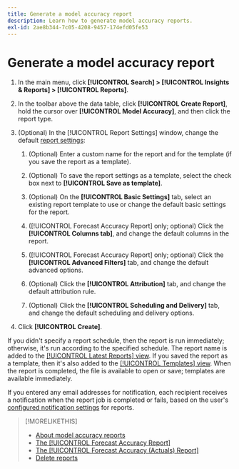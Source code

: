 ```yaml
---
title: Generate a model accuracy report
description: Learn how to generate model accuracy reports.
exl-id: 2ae8b344-7c05-4208-9457-174efd05fe53
---
```

# Generate a model accuracy report

1. In the main menu, click **[!UICONTROL Search] > [!UICONTROL Insights & Reports] > [!UICONTROL Reports]**.

1. In the toolbar above the data table, click **[!UICONTROL Create Report]**, hold the cursor over **[!UICONTROL Model Accuracy]**, and then click the report type.

1. (Optional) In the [!UICONTROL Report Settings] window, change the default [report settings](forecast-accuracy-report.md):

   1. (Optional) Enter a custom name for the report and for the template (if you save the report as a template).

   1. (Optional) To save the report settings as a template, select the check box next to **[!UICONTROL Save as template]**.

   1. (Optional) On the **[!UICONTROL Basic Settings]** tab, select an existing report template to use or change the default basic settings for the report.

   1. ([!UICONTROL Forecast Accuracy Report] only; optional) Click the **[!UICONTROL Columns tab]**, and change the default columns in the report.
   
   1. ([!UICONTROL Forecast Accuracy Report] only; optional) Click the **[!UICONTROL Advanced Filters]** tab, and change the default advanced options.

   1. (Optional) Click the **[!UICONTROL Attribution]** tab, and change the default attribution rule.

   1. (Optional) Click the **[!UICONTROL Scheduling and Delivery]** tab, and change the default scheduling and delivery options.

1. Click **[!UICONTROL Create]**.

If you didn't specify a report schedule, then the report is run immediately; otherwise, it's run according to the specified schedule. The report name is added to the [[!UICONTROL Latest Reports] view](/help/search-social-commerce/reports/report-about.md). If you saved the report as a template, then it's also added to the [[!UICONTROL Templates] view](/help/search-social-commerce/reports/report-about.md). When the report is completed, the file is available to open or save; templates are available immediately.

If you entered any email addresses for notification, each recipient receives a notification when the report job is completed or fails, based on the user's [configured notification settings](/help/search-social-commerce/notifications/notification-edit.md) for reports.

>[!MORELIKETHIS]
>
>* [About model accuracy reports](/help/search-social-commerce/reports/management/model-accuracy/model-accuracy-report-about.md)
>* [The [!UICONTROL Forecast Accuracy Report]](forecast-accuracy-report.md)
>* [The [!UICONTROL Forecast Accuracy (Actuals) Report]](forecast-accuracy-actuals-report.md)
>* [Delete reports](/help/search-social-commerce/reports/management/report-delete.md)
